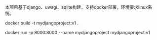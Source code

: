 本项目基于django、uwsgi、sqlite构建，支持docker部署，环境要求linux系统。

docker build -t mydjangoproject:v1 .

docker run -p 8000:8000 --name mydjangoproject mydjangoproject:v1
